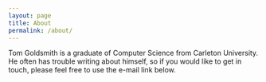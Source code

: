 ```yaml
---
layout: page
title: About
permalink: /about/
---
```


Tom Goldsmith is a graduate of Computer Science from Carleton
University. He often has trouble writing about himself, so if you
would like to get in touch, please feel free to use the e-mail link
below.
